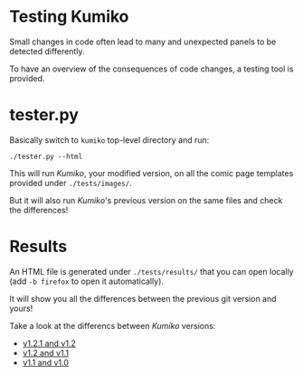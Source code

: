 

# Testing Kumiko

Small changes in code often lead to many and unexpected panels to be detected differently.

To have an overview of the consequences of code changes, a testing tool is provided.


# tester.py

Basically switch to `kumiko` top-level directory and run:

`./tester.py --html`

This will run *Kumiko*, your modified version, on all the comic page templates provided under `./tests/images/`.

But it will also run *Kumiko*'s previous version on the same files and check the differences!


# Results

An HTML file is generated under `./tests/results/` that you can open locally (add `-b firefox` to open it automatically).

It will show you all the differences between the previous git version and yours!

Take a look at the differencs between *Kumiko* versions:
* [v1.2.1 and v1.2](https://kumiko-demo.njean.me/tests/results/diff-v1.2-v1.2.1.html)
* [v1.2 and v1.1](https://kumiko-demo.njean.me/tests/results/diff-v1.1-v1.2.html)
* [v1.1 and v1.0](https://kumiko-demo.njean.me/tests/results/diff-v1.0-v1.1.html)
